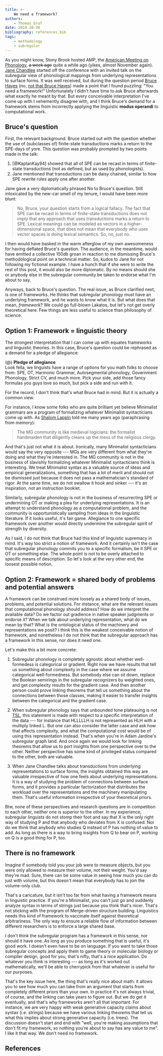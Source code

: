 ```yaml
---
title: >-
    We need a framework?
authors:
    - Thomas Graf
date: 2019-10-30
bibliography: references.bib
tags:
    - methodology
    - subregular
---
```


<!-- START_SUMMARY_BLOCK -->
As you might know, Stony Brook hosted AMP, the [American Meeting on Phonology](https://www.stonybrook.edu/commcms/amp2019/), ~~a week ago~~ quite a while ago (yikes, almost November again).
[Jane Chandlee](https://chandlee.sites.haverford.edu/) started off the conference with an invited talk on the subregular view of phonological mappings from underlying representations to surface forms.
It was well received, but during the question period [Bruce Hayes](https://linguistics.ucla.edu/people/hayes/) (no, [not that Bruce Hayes](https://www.brucehayes.com/?section=bio)) made a point that I found puzzling: "You need a framework!"
Unfortunately I didn't have time to ask Bruce afterwards what exactly he meant by that.
But every conceivable interpretation I've come up with I vehemently disagree with, and I think Bruce's demand for a framework stems from incorrectly applying the linguistic **modus operandi** to computational work.
<!-- END_SUMMARY_BLOCK -->


## Bruce's question

First, the relevant background.
Bruce started out with the question whether the use of (subclasses of) finite-state transductions marks a return to the SPE-days of yore.
This question was probably prompted by two points made in the talk:

1. [@KaplanKay94] showed that all of SPE can be recast in terms of finite-state transductions (not as defined, but as used by phonologists).
2. Jane mentioned that transductions can be daisy chained, similar to how SPE rewrite rules apply one after another.

Jane gave a very diplomatically phrased No to Bruce's question.
Still intoxicated by the new-car smell of my tenure, I would have been more blunt:

> No, Bruce, your question starts from a logical fallacy.
> The fact that SPE can be recast in terms of finite-state transductions does not imply that any approach that uses transductions marks a return to SPE.
> Lexical meanings can be modeled as vectors in a higher-dimensional space, that does not mean that everybody who uses vector spaces is doing lexical semantics.
> So, no, just no.

I then would have basked in the warm afterglow of my own awesomeness for having deflated Bruce's question.
The audience, in the meantime, would have emitted a collective 150db groan in reaction to me dismissing Bruce's methodological point on a technical matter.
So, kudos to Jane for not following my fictional example.
I have a hunch that if she were to write the rest of this post, it would also be more diplomatic.
By no means should she or anybody else in the subregular community be taken to endorse what I'm about to say.

Anyways, back to Bruce's question.
The real issue, as Bruce clarified next, is one of frameworks.
He thinks that subregular phonology must have an underlying framework, and he wants to know what it is.
But what does that mean, *framework*?
We could go full-blown Lakatos, but let's not get overly theoretical here.
Few things are less useful to science than philosophy of science.


## Option 1: Framework = linguistic theory

The strongest interpretation that I can come up with equates frameworks and linguistic theories.
In this case, Bruce's question could be rephrased as a demand for a pledge of allegiance:

(@) **Pledge of allegiance**  
    Look fella, we linguists have a range of options for you math folks to choose from: SPE, OT, Harmonic Grammar, Autosegmental phonology, Government Phonology, Strict CV, and much more.
    Pick your side, add those fancy formulas you guys love so much, but pick a side and run with it.

For the record, I don't think that's what Bruce had in mind.
But it is actually a common view.

For instance, I know some folks who are quite brilliant yet believe Minimalist grammars are a program of formalizing whatever Minimalist syntacticians come up with.
As [Shalom Lappin](https://clasp.gu.se/about/people/shalom-lappin) told me many years ago (paraphrasing from memory):

> The MG community is like medieval logicians: the formalist handmaiden that diligently cleans up the mess of the religious clergy.

And that's just not what it is about.
Ironically, many Minimalist syntacticians would say the very opposite --- MGs are very different from what they're doing and what they're interested in.
The MG community is not in the business of slavishly formalizing whatever Minimalist syntacticians think is interesting.
We treat Minimalist syntax as a valuable source of ideas and empirical generalizations, something that has a lot of merit and should not be dismissed just because it does not pass a mathematician's standard of rigor.
At the same time, we do not swallow it hook and sinker --- it's an inspiration, not an instruction booklet.

Similarly, subregular phonology is not in the business of resurrecting SPE or undermining OT or making a plea for underlying representations.
It is an attempt to understand phonology as a computational problem, and the community is opportunistically sampling from ideas in the linguistic literature.
If it looks useful, it's fair game.
Allegiance to one specific framework over another would directly undermine the subregular spirit of strength by diversity.

As I said, I do not think that Bruce had this kind of linguistic supremacy in mind.
It's way too strict a notion of framework.
And it certainly isn't the case that subregular phonology commits you to a specific formalism, be it SPE or OT or something else.
The whole point is not to be overly attached to specific means of description.
So let's look at the very other end, the loosest possible notion.


## Option 2: Framework = shared body of problems and potential answers

A framework can be construed more loosely as a shared body of issues, problems, and potential solutions.
For instance, what are the relevant issues that computational phonology should address?
How do we interpret the available data?
Do we factor out gradience in native speaker judgments or endorse it?
When we talk about underlying representation, what do we mean by that?
What is the ontological status of the machinery and representations we posit?
I think this is the weakest conceivable notion of framework, and nonetheless I do not think that the subregular approach has a framework in this sense, nor does it need one.

Let's make this a bit more concrete:

1. Subregular phonology is completely agnostic about whether well-formedess is categorical or gradient.
Right now we have results that tell us something about complexity in the case where we assume categorical well-formedness.
But somebody else can sit down, replace the Boolean semirings in the subregular recognizers by weighted ones, and get complexity results for the gradient case.
And then another person could prove linking theorems that tell us something about the connections between those classes, making it easier to transfer insights between the categorical and the gradient case.

1. When subregular phonology says that unbounded tone plateauing is not [TSL]({filename}/Tutorials/locality_sltsl.md), this statement is made with respect to a specific interpretation of the data --- for instance that HLLLLLH is not represented as HLH with a multiply linked L.
But one can also consider the latter case and ask how that affects complexity, and what the computational cost would be of using this representation instead.
That's when you're in Adam Jardine's subregular graph land.
And once again we would look for linking theorems that allow us to port insights from one perspective over to the other.
Neither perspective has some kind of privileged status compared to the other, both are valuable.

1. When Jane Chandlee talks about transductions from underlying representations to surface forms, the insights obtained this way are valuable irrespective of how one feels about underlying representations.
It is a way of studying the problem of connections between surface forms, and it provides a particular factorization that distributes the workload over the representations and the machinery manipulating them.
That's useful information irrespective of your theoretical priors.

Btw, none of these perspectives and research questions are in competition to each other, neither one is superior to the other.
In my experience, subregular linguists do not stomp their foot and say that X is the only right way of studying P and that anybody who deviates from X is confused.
Nor do we think that anybody who studies Q instead of P has nothing of value to add.
As long as there is a way to bring insights from Q to bear on P, working on Q is a good thing for P, too.


## There is no framework

Imagine if somebody told you your job were to measure objects, but you were only allowed to measure their volume, not their weight.
You'd say they're mad.
Sure, there can be some value in seeing how much you can do just with volume, but this doesn't mean that everybody has to join the volume-only club.

That's a caricature, but it isn't too far from what having a framework means in linguistic practice.
If you're a Minimalist, you can't just go and suddenly analyze syntax in terms of strings just because you think that's nicer.
That's not sticking with the program of Merge-driven structure building.
Linguistics needs this kind of framework to vaccinate itself against theoretical arbitrariness.
The only way to ensure a reliable flow of information between different researchers is to enforce a large shared base.

I don't think the subregular program has a framework in this sense, nor should it have one.
As long as you produce something that is useful, it's good work.
I doesn't even have to be on language.
If you want to take those subregular concepts and apply them to game theory or molecular biology or compiler design, good for you, that's nifty, that's a nice application.
Do whatever you think is interesting --- as long as it's worked out mathematically, we'll be able to cherrypick from that whatever is useful for our purposes.

That's the key issue here, the thing that's really nice about math: it allows you to see how much you can take from an argument that starts from completely different priors than your own.
In practice it's not always trivial, of course, and the linking can take years to figure out.
But we do get it eventually, and that's why frameworks aren't all that important.
For instance, we are very happy with weak generative capacity claims about syntax (i.e. strings) because we have various linking theorems that tell us what this implies about strong generative capacity (i.e. trees).
The discussion doesn't start and end with "well, you're making assumptions that don't fit my framework, so nothing you're about to say has any value to me".
I like it that way.
We don't need no framework.

## References

